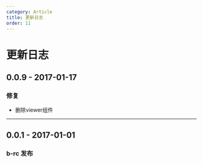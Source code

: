 ```yaml
---
category: Article
title: 更新日志
order: 11
---
```



# 更新日志


## 0.0.9    - 2017-01-17

### 修复

* 删除viewer组件

---

## 0.0.1 - 2017-01-01

### b-rc 发布